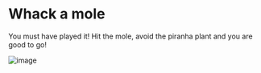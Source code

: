 # Whack a mole

You must have played it! Hit the mole, avoid the piranha plant and you are good to go!

![image](https://github.com/user-attachments/assets/66487770-3444-446b-aeb0-4161ce66c86a)
